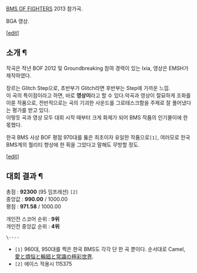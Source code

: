 [BMS OF FIGHTERS](BMS%20OF%20FIGHTERS.md) 2013 참가곡.

  

BGA 영상.

  

[[edit](http://rigvedawiki.net/r1/wiki.php/Circuitry?action=edit&section=1)]

## 소개 ¶

  

작곡은 작년 BOF 2012 및 Groundbreaking 참여 경력이 있는 Ixia, 영상은 EMSH가 제작하였다.

  

장르는 Glitch Step으로, 초반부가 Glitch라면 후반부는 Step에 가까운 느낌.  
이 곡의 특이점이라고 하면, 바로 **영상미**라고 할 수 있다.악곡과 영상이 절묘하게 조화를 이룬 작품으로, 전반적으로는 곡의 기괴한
사운드를 그로테스크함을 주제로 잘 풀어냈다는 평가를 받고 있다.  
이렇듯 곡과 영상 모두 대회 시작 때부터 크게 화제가 되어 BMS 작품의 인기몰이에 한몫했다.

  

한국 BMS 사상 BOF 평점 970대를 뚫은 최초이자 유일한 작품으로`[1]`, 여러모로 한국 BMS계의 퀄리티 향상에 한 획을 그었다고
말해도 무방할 정도.

  
  

[[edit](http://rigvedawiki.net/r1/wiki.php/Circuitry?action=edit&section=2)]

## 대회 결과 ¶

총점 : **92300** (95 임프레션) `[2]`  
중앙값 : **990.00** / 1000.00  
평점 : **971.58** / 1000.00

  

개인전 스코어 순위 : **9위**  
개인전 중앙값 순위 : **4위**

`\----`

  * `[1]` 960대, 950대를 찍은 한국 BMS도 각각 단 한 곡 뿐이다. 순서대로 Camel, [愛と煩悩と輪廻と常識の極彩世界](%E6%84%9B%E3%81%A8%E7%85%A9%E6%82%A9%E3%81%A8%E8%BC%AA%E5%BB%BB%E3%81%A8%E5%B8%B8%E8%AD%98%E3%81%AE%E6%A5%B5%E5%BD%A9%E4%B8%96%E7%95%8C.md).
  * `[2]` 에이스 적용시 115375


